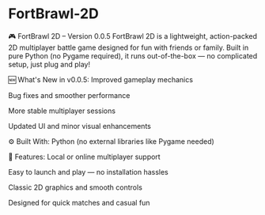 # FortBrawl-2D
🎮 FortBrawl 2D – Version 0.0.5
FortBrawl 2D is a lightweight, action-packed 2D multiplayer battle game designed for fun with friends or family. Built in pure Python (no Pygame required), it runs out-of-the-box — no complicated setup, just plug and play!

🆕 What's New in v0.0.5:
Improved gameplay mechanics

Bug fixes and smoother performance

More stable multiplayer sessions

Updated UI and minor visual enhancements

⚙️ Built With:
Python (no external libraries like Pygame needed)

👥 Features:
Local or online multiplayer support

Easy to launch and play — no installation hassles

Classic 2D graphics and smooth controls

Designed for quick matches and casual fun
